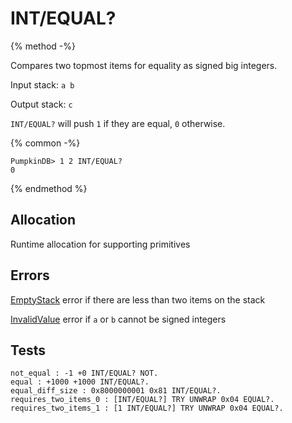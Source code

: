 # INT/EQUAL?

{% method -%}

Compares two topmost items for equality as signed big integers.

Input stack: `a b`

Output stack: `c`

`INT/EQUAL?` will push `1` if they are equal, `0` otherwise.

{% common -%}

```
PumpkinDB> 1 2 INT/EQUAL?
0
```

{% endmethod %}

## Allocation

Runtime allocation for supporting primitives

## Errors

[EmptyStack](./errors/EmptyStack.md) error if there are less than two items on the stack

[InvalidValue](../errors/InvalidValue.md) error if `a` or `b` cannot be signed integers

## Tests

```test
not_equal : -1 +0 INT/EQUAL? NOT.
equal : +1000 +1000 INT/EQUAL?.
equal_diff_size : 0x8000000001 0x81 INT/EQUAL?.
requires_two_items_0 : [INT/EQUAL?] TRY UNWRAP 0x04 EQUAL?.
requires_two_items_1 : [1 INT/EQUAL?] TRY UNWRAP 0x04 EQUAL?.
```
